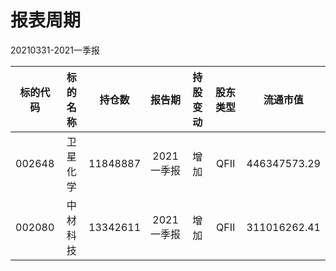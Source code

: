 # 报表周期 

20210331-2021一季报

| 标的代码 | 标的名称 | 持仓数 | 报告期 | 持股变动 | 股东类型 | 流通市值 |
|:--:|:--:|:--:|:--:|:--:|:--:|:--:|
|002648|卫星化学|11848887|2021一季报|增加|QFII|446347573.29|
|002080|中材科技|13342611|2021一季报|增加|QFII|311016262.41|